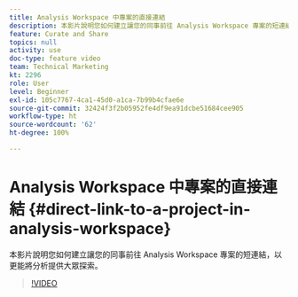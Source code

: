 ```yaml
---
title: Analysis Workspace 中專案的直接連結
description: 本影片說明您如何建立讓您的同事前往 Analysis Workspace 專案的短連結，以更能將分析提供大眾探索。
feature: Curate and Share
topics: null
activity: use
doc-type: feature video
team: Technical Marketing
kt: 2296
role: User
level: Beginner
exl-id: 105c7767-4ca1-45d0-a1ca-7b99b4cfae6e
source-git-commit: 32424f3f2b05952fe4df9ea91dcbe51684cee905
workflow-type: ht
source-wordcount: '62'
ht-degree: 100%

---
```


# Analysis Workspace 中專案的直接連結 {#direct-link-to-a-project-in-analysis-workspace}

本影片說明您如何建立讓您的同事前往 Analysis Workspace 專案的短連結，以更能將分析提供大眾探索。

>[!VIDEO](https://video.tv.adobe.com/v/24710/?quality=12)
